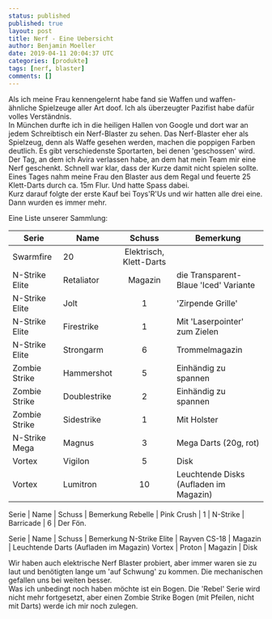 ```yaml
---
status: published
published: true
layout: post
title: Nerf - Eine Uebersicht
author: Benjamin Moeller
date: 2019-04-11 20:04:37 UTC
categories: [produkte]
tags: [nerf, blaster]
comments: []
---
```


Als ich meine Frau kennengelernt habe fand sie Waffen und waffen-ähnliche Spielzeuge aller Art doof. Ich als überzeugter Pazifist habe dafür volles Verständnis.  
In München durfte ich in die heiligen Hallen von Google und dort war an jedem Schreibtisch ein Nerf-Blaster zu sehen. Das Nerf-Blaster eher als Spielzeug, denn als Waffe gesehen werden, machen die poppigen Farben deutlich. Es gibt verschiedenste Sportarten, bei denen 'geschossen' wird.  
Der Tag, an dem ich Avira verlassen habe, an dem hat mein Team mir eine Nerf geschenkt. Schnell war klar, dass der Kurze damit nicht spielen sollte. Eines Tages nahm meine Frau den Blaster aus dem Regal und feuerte 25 Klett-Darts durch ca. 15m Flur. Und hatte Spass dabei.  
Kurz darauf folgte der erste Kauf bei Toys'R'Us und wir hatten alle drei eine. Dann wurden es immer mehr.

Eine Liste unserer Sammlung:

Serie | Name | Schuss | Bemerkung
--- | --- | :---: | ---
| Swarmfire| 20 | Elektrisch, Klett-Darts
N-Strike Elite | Retaliator | Magazin | die Transparent-Blaue 'Iced' Variante
N-Strike Elite | Jolt | 1 | 'Zirpende Grille'
N-Strike Elite | Firestrike | 1 | Mit 'Laserpointer' zum Zielen
N-Strike Elite | Strongarm | 6 | Trommelmagazin
Zombie Strike | Hammershot | 5 | Einhändig zu spannen
Zombie Strike | Doublestrike | 2 | Einhändig zu spannen
Zombie Strike | Sidestrike | 1 | Mit Holster
N-Strike Mega | Magnus | 3 | Mega Darts (20g, rot)
Vortex | Vigilon | 5 | Disk
Vortex | Lumitron | 10 | Leuchtende Disks (Aufladen im Magazin)

Serie | Name | Schuss | Bemerkung
Rebelle | Pink Crush | 1 | 
N-Strike | Barricade | 6 | Der Fön.

Serie | Name | Schuss | Bemerkung
N-Strike Elite | Rayven CS-18 | Magazin | Leuchtende Darts (Aufladen im Magazin)
Vortex | Proton | Magazin | Disk


Wir haben auch elektrische Nerf Blaster probiert, aber immer waren sie zu laut und benötigten lange um 'auf Schwung' zu kommen. Die mechanischen gefallen uns bei weiten besser.  
Was ich unbedingt noch haben möchte ist ein Bogen. Die 'Rebel' Serie wird nicht mehr fortgesetzt, aber einen Zombie Strike Bogen (mit Pfeilen, nicht mit Darts) werde ich mir noch zulegen.
